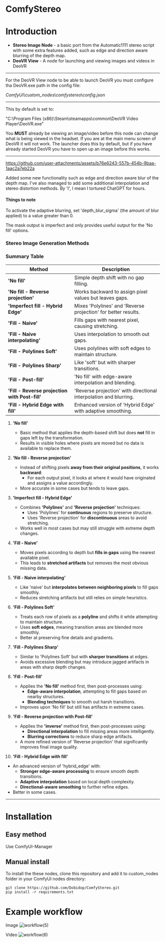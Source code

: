 
# ComfyStereo
# Introduction

* **Stereo Image Node** - a basic port from the Automatic1111 stereo script with some extra features added, such as edge and direction aware blurring of the depth map. 
* **DeoVR View** - A node for launching and viewing images and videos in DeoVR

-----------

For the DeoVR View node to be able to launch DeoVR you must configure tha DeoVR.exe path in the config file:

*ComfyUI\custom_nodes\comfystereo\config.json*

---
This by default is set to:

"C:\\Program Files (x86)\\Steam\\steamapps\\common\\DeoVR Video Player\\DeoVR.exe"

You **MUST** already be viewing an image/video before this node can change what is being viewed in the headset. If you are at the main menu screen of DeoVR it will not work.
The launcher does this by default, but if you have already started DeoVR you have to open up an image before this works.

------
https://github.com/user-attachments/assets/b76e6243-557b-454b-9baa-1aac2a7eb22a


Added some new functionality such as edge and direction aware blur of the depth map. I've also managed to add some additional interpolation and stereo distortion methods. By 'I', I mean I tortured ChatGPT for hours.

#### Things to note
To activate the adaptive blurring, set 'depth_blur_sigma' (the amount of blur applied) to a value greater than 0.

The mask output is imperfect and only provides useful output for the 'No fill' options.

### Stereo Image Generation Methods

### Summary Table

| Method                 | Description |
|------------------------|-------------|
| **'No fill'**            | Simple depth shift with no gap filling. |
| **'No fill - Reverse projection'**         | Works backward to assign pixel values but leaves gaps. |
| **'Imperfect fill - Hybrid Edge'**     | Mixes 'Polylines' and 'Reverse projection' for better results. |
| **'Fill - Naive'**           | Fills gaps with nearest pixel, causing stretching. |
| **'Fill - Naive interpolating'** | Uses interpolation to smooth out gaps. |
| **'Fill - Polylines Soft'**  | Uses polylines with soft edges to maintain structure. |
| **'Fill - Polylines Sharp'** | Like 'soft' but with sharper transitions. |
| **'Fill - Post-fill'**       | 'No fill' with edge-aware interpolation and blending. |
| **'Fill - Reverse projection with Post-fill'**    | 'Reverse projection' with directional interpolation and blurring. |
| **'Fill - Hybrid Edge with fill'** | Enhanced version of 'Hybrid Edge' with adaptive smoothing. |

1. **'No fill'**  
   - Basic method that applies the depth-based shift but does **not** fill in gaps left by the transformation.  
   - Results in visible holes where pixels are moved but no data is available to replace them.

2. **'No fill - Reverse projection'**  
   - Instead of shifting pixels **away from their original positions**, it works **backward**:  
     - For each output pixel, it looks at where it would have originated and assigns a value accordingly.  
   - More accurate in some cases but tends to leave gaps.

3. **'Imperfect fill - Hybrid Edge'**  
   - Combines **'Polylines'** and **'Reverse projection'** techniques:  
     - Uses 'Polylines' for **continuous** regions to preserve structure.  
     - Uses 'Reverse projection' for **discontinuous** areas to avoid stretching.  
   - Works well in most cases but may still struggle with extreme depth changes.

4. **'Fill - Naive'**  
   - Moves pixels according to depth but **fills in gaps** using the nearest available pixel.  
   - This leads to **stretched artifacts** but removes the most obvious missing data.

5. **'Fill - Naive interpolating'**  
   - Like 'naive' but **interpolates between neighboring pixels** to fill gaps smoothly.  
   - Reduces stretching artifacts but still relies on simple heuristics.

6. **'Fill - Polylines Soft'**  
   - Treats each row of pixels as a **polyline** and shifts it while attempting to maintain structure.  
   - Uses **soft edges**, meaning transition areas are blended more smoothly.  
   - Better at preserving fine details and gradients.

7. **'Fill - Polylines Sharp'**  
   - Similar to 'Polylines Soft' but with **sharper transitions** at edges.  
   - Avoids excessive blending but may introduce jagged artifacts in areas with sharp depth changes.

8. **'Fill - Post-fill'**  
   - Applies the **'No fill'** method first, then post-processes using:  
     - **Edge-aware interpolation**, attempting to fill gaps based on nearby structures.  
     - **Blending techniques** to smooth out harsh transitions.  
   - Improves upon 'No fill' but still has artifacts in extreme cases.

9. **'Fill - Reverse projection with Post-fill'**  
   - Applies the **'inverse'** method first, then post-processes using:  
     - **Directional interpolation** to fill missing areas more intelligently.  
     - **Blurring corrections** to reduce sharp edge artifacts.  
   - A more refined version of 'Reverse projection' that significantly improves final image quality.

10. **'Fill - Hybrid Edge with fill'**  
   - An advanced version of 'hybrid_edge' with:  
     - **Stronger edge-aware processing** to ensure smooth depth transitions.  
     - **Adaptive interpolation** based on local depth complexity.  
     - **Directional-aware smoothing** to further refine edges.  
   - Better in some cases.

---


# Installation

## Easy method

Use ComfyUI-Manager

## Manual install

To install the these nodes, clone this repository and add it to custom_nodes folder in your ComfyUI nodes directory:
```
git clone https://github.com/Dobidop/ComfyStereo.git
pip install -r requirements.txt
```

# Example workflow

Image
![workflow(5)](https://github.com/user-attachments/assets/22c56260-3029-4a61-ae90-d925924e8fcf)

Video
![workflow(6)](https://github.com/user-attachments/assets/a13d37da-a62f-43b6-9e92-0c0c5e8592fc)
